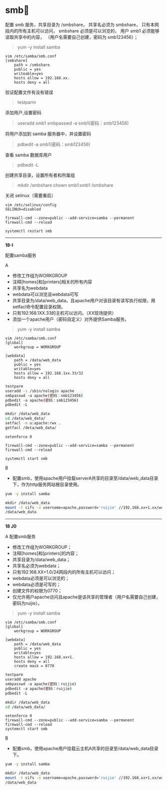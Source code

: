 # smb🏓

配置 smb 服务，共享目录为 /smbshare，
共享名必须为 smbshare，
只有本网段内的所有主机可以访问，
smbshare 必须是可以浏览的，
用户 smb1 必须能够读取共享中的内容，
（用户名需要自己创建，密码为 smb123456）；

>yum -y install samba

```vim
vim /etc/samba/smb.conf
[smbshare]
	path = /smbshare
	public = yes
	writeable=yes
	hosts allow = 192.168.xx.
	hosts deny = all
```

验证配置文件有没有错误
>	testparm

添加用户,设置密码
>	useradd smb1
>	smbpasswd ‐a smb1(密码：smb123456)

将用户添加到 samba 服务器中，并设置密码
>	pdbedit ‐a smb1(密码：smb123456)

查看 samba 数据库用户
>	pdbedit ‐L

创建共享目录，设置所有者和所属组
>	mkdir /smbshare
>	chown smb1:smb1 /smbshare

关闭 selinux（需要重启）
```vim
vim /etc/selinux/config
SELINUX=disabled

firewall-cmd --zone=public --add-service=samba --permanent
firewall-cmd --reload

systemctl restart smb
```

---

**18-I**

配置samba服务

A
- 修改工作组为WORKGROUP
- 注释[homes]和[printers]相关的所有内容
- 共享名为webdata
- webdata可以浏览且webdata可写
- 共享目录为/data/web_data，且apache用户对该目录有读写执行权限，用setfacl命令配置目录权限。
- 只有192.168.1XX.33的主机可以访问。（XX现场提供）
- 添加一个apache用户（密码自定义）对外提供Samba服务。

>yum -y install samba

```vim
vim /etc/samba/smb.conf
[global]
	workgroup = WORKGROUP

[webdata]
	path = /data/web_data
	public = yes
	writable=yes
	hosts allow = 192.168.1xx.33/32
	hosts deny = all
```

```bash
testparm
useradd -s /sbin/nologin apache
smbpasswd ‐a apache(密码：smb123456)
pdbedit ‐a apache(密码：smb123456)
pdbedit ‐L

mkdir /data/web_data
cd /data/web_data/
setfacl -m u:apache:rwx .
getfacl /deta/web_data/
```

```vim
setenforce 0

firewall-cmd --zone=public --add-service=samba --permanent
firewall-cmd --reload

systemctl start smb
```


B

- 配置smb，使用apache用户挂载serverA共享的目录至/data/web_data目录下，作为http服务网站根目录使用。

```bash
yum -y install samba

mkdir /data/web_data
mount -t cifs -o username=apache,password='ruijie' //192.168.xx+1.xx/webdata
/data/web_data
```

---

**18 J0**

A
配置smb服务
- 修改工作组为WORKGROUP；
- 注释[homes]和[printers]的内容；
- 共享目录为/data/web_data；
- 共享名必须为webdata；
- 只有192.168.XX+1.0/24网段内的所有主机可以访问；
- webdata必须是可以浏览的；
- webdata必须是可写的；
- 创建文件的权限为0770；
- 仅允许用户apache访问且apache是该共享的管理者（用户名需要自己创建，密码为ruijie）。

>yum -y install samba

```vim
vim /etc/samba/smb.conf
[global]
	workgroup = WORKGROUP

[webdata]
	path = /data/web_data
	public = yes
	writable=yes
	hosts allow = 192.168.xx+1.
	hosts deny = all
	create mask = 0770
```

```bash
testparm
useradd apache
smbpasswd ‐a apache(密码：ruijie)
pdbedit ‐a apache(密码：ruijie)
pdbedit ‐L

mkdir /data/web_data
cd /data/web_data/

```

```vim
setenforce 0
firewall-cmd --zone=public --add-service=samba --permanent
firewall-cmd --reload
systemctl start smb
```


B
- 配置smb，使用apache用户挂载云主机A共享的目录至/data/web_data目录下。

```bash
yum -y install samba

mkdir /data/web_data
mount -t cifs -o username=apache,password='ruijie' //192.168.xx+1.xx/webdata
/data/web_data
```